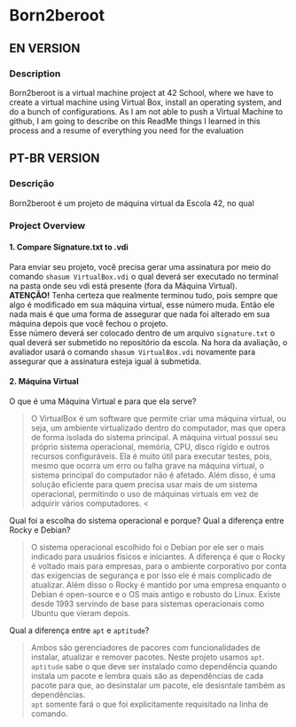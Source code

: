 # Born2beroot
## EN VERSION
### Description
Born2beroot is a virtual machine project at 42 School, where we have to create a virtual machine using Virtual Box, install an operating system, and do a bunch of configurations. As I am not able to push a Virtual Machine to github, I am going to describe on this ReadMe things I learned in this process and a resume of everything you need for the evaluation

## PT-BR VERSION
### Descrição
Born2beroot é um projeto de máquina virtual da Escola 42, no qual
### Project Overview
#### 1. Compare Signature.txt to .vdi
Para enviar seu projeto, você precisa gerar uma assinatura por meio do comando `shasum VirtualBox.vdi` o qual deverá ser executado no terminal na pasta onde seu vdi está presente (fora da Máquina Virtual).   
**ATENÇÃO!** Tenha certeza que realmente terminou tudo, pois sempre que algo é modificado em sua máquina virtual, esse número muda. Então ele nada mais é que uma forma de assegurar que nada foi alterado em sua máquina depois que você fechou o projeto.   
Esse número deverá ser colocado dentro de um arquivo `signature.txt` o qual deverá ser submetido no repositório da escola. Na hora da avaliação, o avaliador usará o comando `shasum VirtualBox.vdi` novamente para assegurar que a assinatura esteja igual à submetida.
#### 2. Máquina Virtual
O que é uma Máquina Virtual e para que ela serve?
> O VirtualBox é um software que permite criar uma máquina virtual, ou seja, um ambiente virtualizado dentro do computador, mas que opera de forma isolada do sistema principal. A máquina virtual possui seu próprio sistema operacional, memória, CPU, disco rígido e outros recursos configuráveis. Ela é muito útil para executar testes, pois, mesmo que ocorra um erro ou falha grave na máquina virtual, o sistema principal do computador não é afetado. Além disso, é uma solução eficiente para quem precisa usar mais de um sistema operacional, permitindo o uso de máquinas virtuais em vez de adquirir vários computadores. <

Qual foi a escolha do sistema operacional e porque? Qual a diferença entre Rocky e Debian?
> O sistema operacional escolhido foi o Debian por ele ser o mais indicado para usuários físicos e iniciantes. A diferença é que o Rocky é voltado mais para empresas, para o ambiente corporativo por conta das exigencias de segurança e por isso ele é mais complicado de atualizar. Além disso o Rocky é mantido por uma empresa enquanto o Debian é open-source e o OS mais antigo e robusto do Linux. Existe desde 1993 servindo de base para sistemas operacionais como Ubuntu que vieram depois.

Qual a diferença entre `apt` e `aptitude`?
> Ambos são gerenciadores de pacores com funcionalidades de instalar, atualizar e remover pacotes. Neste projeto usamos `apt`.   
`aptitude` sabe o que deve ser instalado como dependência quando instala um pacote e lembra quais são as dependências de cada pacote para que, ao desinstalar um pacote, ele desisntale também as dependências.   
`apt` somente fará o que foi explicitamente requisitado na linha de comando.
